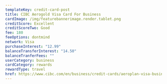 ```yaml
---
templateKey: credit-card-post
title: CIBC Aerogold Visa Card For Business
cardImage: /img/featurebannerimage.render.tablet.png
creditScore: Excellent
creditScoreTwo: Good
fee: 180
feeOptions: dontmind
network: Visa
purchaseInterest: "12.99"
balanceTransferInterest: "14.50"
balanceTranferFees: ""
userCategory: business
cardCategory: rewards
rewardType: travel
href: https://www.cibc.com/en/business/credit-cards/aeroplan-visa-business.html
---
```

